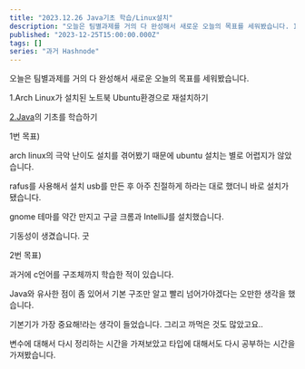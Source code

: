 ```yaml
---
title: "2023.12.26 Java기초 학습/Linux설치"
description: "오늘은 팀별과제를 거의 다 완성해서 새로운 오늘의 목표를 세워봤습니다. 1.Arch Linux가 설치된 노트북 Ubuntu환경으로 재설치하기 2.Java의 기초를 학습하기 1번 목표) arch linux의 극악 난이도 설치를 겪어봤기 때문에 ubuntu 설치는 별로 어렵지가 않았습니다. rafus를 사용해서 설치 usb를 만든 후 아주 친절하게 하라는 대로 했더니 바로 설치가 됐습니다. gnome 테마를 약간 만지고 구글 크롬과 IntelliJ..."
published: "2023-12-25T15:00:00.000Z"
tags: []
series: "과거 Hashnode"
---
```


오늘은 팀별과제를 거의 다 완성해서 새로운 오늘의 목표를 세워봤습니다.

1.Arch Linux가 설치된 노트북 Ubuntu환경으로 재설치하기

[2.Java](http://2.Java)의 기초를 학습하기

1번 목표)

arch linux의 극악 난이도 설치를 겪어봤기 때문에 ubuntu 설치는 별로 어렵지가 않았습니다.

rafus를 사용해서 설치 usb를 만든 후 아주 친절하게 하라는 대로 했더니 바로 설치가 됐습니다.

gnome 테마를 약간 만지고 구글 크롬과 IntelliJ를 설치했습니다.

기동성이 생겼습니다. 굿

2번 목표)

과거에 c언어를 구조체까지 학습한 적이 있습니다.

Java와 유사한 점이 좀 있어서 기본 구조만 알고 빨리 넘어가야겠다는 오만한 생각을 했습니다.

기본기가 가장 중요해!라는 생각이 들었습니다. 그리고 까먹은 것도 많았고요..

변수에 대해서 다시 정리하는 시간을 가져보았고 타입에 대해서도 다시 공부하는 시간을 가져봤습니다.